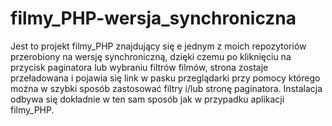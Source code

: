 # filmy_PHP-wersja_synchroniczna
Jest to projekt filmy_PHP znajdujący się e jednym z moich repozytoriów przerobiony na wersję synchroniczną, dzięki czemu po kliknięciu na przycisk paginatora lub wybraniu filtrów filmów, strona zostaje przeładowana i pojawia się link w pasku przeglądarki przy pomocy którego można w szybki sposób zastosować filtry i/lub stronę paginatora. Instalacja odbywa się dokładnie w ten sam sposób jak w przypadku aplikacji filmy_PHP.
